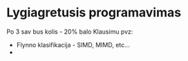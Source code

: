 # Lygiagretusis programavimas

Po 3 sav bus kolis - 20% balo
Klausimu pvz:

- Flynno klasifikacija - SIMD, MIMD, etc...
- 